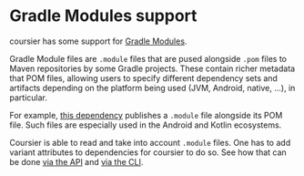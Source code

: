 # Gradle Modules support

coursier has some support for [Gradle Modules](https://docs.gradle.org/current/userguide/publishing_gradle_module_metadata.html).

Gradle Module files are `.module` files that are pused alongside `.pom` files to Maven
repositories by some Gradle projects. These contain richer metadata that POM files,
allowing users to specify different dependency sets and artifacts depending on the
platform being used (JVM, Android, native, …), in particular.

For example, [this dependency](https://repo1.maven.org/maven2/org/jetbrains/kotlin/kotlin-dom-api-compat/2.1.10/) publishes a `.module` file alongside its POM file. Such files are especially
used in the Android and Kotlin ecosystems.

Coursier is able to read and take into account `.module` files. One has to add
variant attributes to dependencies for coursier to do so. See how that can be done [via the API](api-dependency.md#gradle-module-variant)
and [via the CLI](cli-dependency.md#gradle-module-variant).
